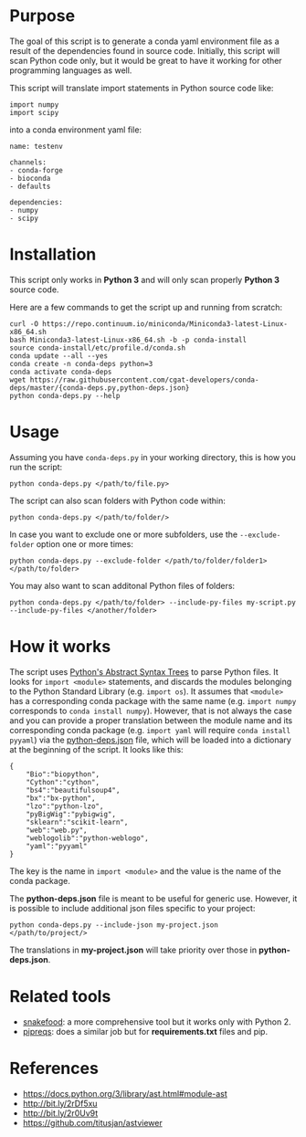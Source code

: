 # Purpose

The goal of this script is to generate a conda yaml environment file as a result of
the dependencies found in source code. Initially, this script will scan Python code only,
but it would be great to have it working for other programming languages as well.

This script will translate import statements in Python source code like:

    import numpy
    import scipy

into a conda environment yaml file:

    name: testenv
    
    channels:
    - conda-forge
    - bioconda
    - defaults

    dependencies:
    - numpy
    - scipy

# Installation

This script only works in **Python 3** and will only scan properly **Python 3** source code.

Here are a few commands to get the script up and running from scratch:

    curl -O https://repo.continuum.io/miniconda/Miniconda3-latest-Linux-x86_64.sh
    bash Miniconda3-latest-Linux-x86_64.sh -b -p conda-install
    source conda-install/etc/profile.d/conda.sh 
    conda update --all --yes
    conda create -n conda-deps python=3
    conda activate conda-deps
    wget https://raw.githubusercontent.com/cgat-developers/conda-deps/master/{conda-deps.py,python-deps.json}
    python conda-deps.py --help

# Usage

Assuming you have `conda-deps.py` in your working directory, this is how you run the script:

    python conda-deps.py </path/to/file.py>
    
The script can also scan folders with Python code within:

    python conda-deps.py </path/to/folder/>
    
In case you want to exclude one or more subfolders, use the `--exclude-folder` option one or more times:

    python conda-deps.py --exclude-folder </path/to/folder/folder1> </path/to/folder>

You may also want to scan additonal Python files of folders:

    python conda-deps.py </path/to/folder> --include-py-files my-script.py --include-py-files </another/folder>
    
# How it works
    
The script uses [Python's Abstract Syntax Trees](https://docs.python.org/3/library/ast.html#module-ast)
to parse Python files. It looks for `import <module>` statements, and discards the modules belonging to the
Python Standard Library (e.g. `import os`). It assumes that `<module>` has a corresponding conda package
with the same name (e.g. `import numpy` corresponds to `conda install numpy`). However, that is not
always the case and you can provide a proper translation between the module name and its corresponding
conda package (e.g. `import yaml` will require `conda install pyyaml`) via the 
[python-deps.json](https://github.com/cgat-developers/conda-deps/blob/master/python-deps.json) file, which
will be loaded into a dictionary at the beginning of the script. It looks like this:

    {
        "Bio":"biopython",
        "Cython":"cython",
        "bs4":"beautifulsoup4",
        "bx":"bx-python",
        "lzo":"python-lzo",
        "pyBigWig":"pybigwig",
        "sklearn":"scikit-learn",
        "web":"web.py",
        "weblogolib":"python-weblogo",
        "yaml":"pyyaml"
    }    

The key is the name in `import <module>` and the value is the name of the conda package. 

The **python-deps.json** file is meant to be useful for generic use. However, it is possible to include
additional json files specific to your project:

    python conda-deps.py --include-json my-project.json </path/to/project/>

The translations in **my-project.json** will take priority over those in **python-deps.json**.

# Related tools

* [snakefood](http://furius.ca/snakefood/): a more comprehensive tool but it works only with Python 2.
* [pipreqs](https://github.com/bndr/pipreqs): does a similar job but for **requirements.txt** files and pip.

# References

* https://docs.python.org/3/library/ast.html#module-ast
* http://bit.ly/2rDf5xu
* http://bit.ly/2r0Uv9t
* https://github.com/titusjan/astviewer
